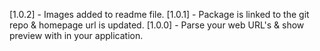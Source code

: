 [1.0.2] - Images added to readme file.
[1.0.1] - Package is linked to the git repo & homepage url is updated.
[1.0.0] - Parse your web URL's & show preview with in your application.
